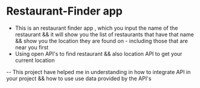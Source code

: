 # Restaurant-Finder app

- This is an restaurant finder app , which you input the name of the restaurant && it will show you the list of restaurants that have that name && show you the location they are found on - including those that are near you first
- Using open API's to find restaurant && also location API to get your current location

-- This project have helped me in understanding in how to integrate API in your project && how to use use data provided by the API's
